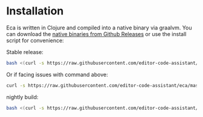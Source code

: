 # Installation

Eca is written in Clojure and compiled into a native binary via graalvm. You can download the [native binaries from Github Releases](https://github.com/editor-code-assistant/eca/releases) or use the install script for convenience:

Stable release:

```bash
bash <(curl -s https://raw.githubusercontent.com/editor-code-assistant/eca/master/install)
```

Or if facing issues with command above:
```bash
curl -s https://raw.githubusercontent.com/editor-code-assistant/eca/master/install | sudo bash
```

nightly build:

```bash
bash <(curl -s https://raw.githubusercontent.com/editor-code-assistant/eca/master/install) --version nightly --dir ~/
```

